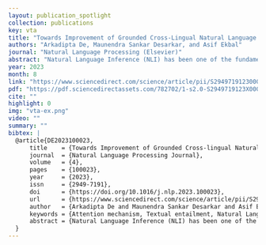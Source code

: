 ```yaml
---
layout: publication_spotlight
collection: publications
key: vta
title: "Towards Improvement of Grounded Cross-Lingual Natural Language Inference with VisioTextual Attention"
authors: "Arkadipta De, Maunendra Sankar Desarkar, and Asif Ekbal"
journal: "Natural Language Processing (Elsevier)"
abstract: "Natural Language Inference (NLI) has been one of the fundamental tasks in Natural Language Processing (NLP). Recognizing Textual Entailment (RTE) between the two pieces of text is a crucial problem. It adds further challenges when it involves two languages, i.e., in the cross-lingual scenario. In this paper, we propose VisioTextual-Attention (VTA) — an effective visual–textual coattention mechanism for multi-modal crosslingual NLI. Through our research, we show that instead of using only linguistic input features, introducing visual features supporting the textual inputs improves the performance of NLI models if an effective cross-modal attention mechanism is carefully constructed. We perform several experiments on a standard cross-lingual textual entailment dataset in Hindi–English language pairs and show that the addition of visual information to the dataset along with our proposed VisioTextual Attention (VTA) enhances performance and surpasses the current state-of-the-art by 4.5%. Through monolingual experiments, we also show that the proposed VTA mechanism surpasses monolingual state-of-the-art by a margin of 2.89%. We argue that our VTA mechanism is model agnostic and can be used with other deep learning-based architectures for grounded cross-lingual NLI."
year: 2023
month: 8
link: "https://www.sciencedirect.com/science/article/pii/S2949719123000201"
pdf: "https://pdf.sciencedirectassets.com/782702/1-s2.0-S2949719123X0003X/1-s2.0-S2949719123000201/main.pdf?X-Amz-Security-Token=IQoJb3JpZ2luX2VjEMr%2F%2F%2F%2F%2F%2F%2F%2F%2F%2FwEaCXVzLWVhc3QtMSJHMEUCIQDjiEH5Z0dS%2Fj1i%2BxvE%2Ft5LBmE1ENYhH4ow8kj9e%2BBOaQIgQUSZrR%2B%2Ft8f%2FA6phyddv98lb4hMipL1C8GT8kTp9RxgquwUIk%2F%2F%2F%2F%2F%2F%2F%2F%2F%2F%2FARAFGgwwNTkwMDM1NDY4NjUiDNC91mlZ87jLF70onCqPBbWZwRC18c%2Bwj3hYfc43bQ0AQgKt3mG34VsauFEJniQrZ4T4jUUylOa6WsxfZwc7UO%2B70Fxl6W6Cg5tr2iUdrHXDCPiCrj8yHiPbZKuEbb7bYvY7OW8v9%2FsBfQrkItNPlzoDp6RCqsyvy4Q%2FfQBBYyuNPqiBipK11V76rcFyN1Abm0IKFAaKvWj3XTkTAXMxHPzKvfN9Lr5yLRrG%2BwkBm5HwaWkHTj5XpQq8D2B%2B77IUlcbsoOS5Qh9lCXC%2By0RMsFct1m%2BEBR6QTNsuSA1kC8LenFpUYFbAow6SHg3EkTNlmgHheB4PLmUnsJvTkb%2FQ0eyStGwZuV4aAMlb8pofIdSo4G9%2Fc4aXpdb2RAvfMNp3XQEl%2BDOUSFbdgQBLhwgFXPVxLrQXnVa%2FOnBkajtKw5AQ4%2F8pWAOGa5I76eHyYFYGIMpZXHCs7tT3Nm00HDKqeeORsQCK0YO2YNAtctYs3ydZtxe5LsXGPuOfcHJH6hlhHaPSZy18ppoaLLvjkAL0S7Pafu7rCA3rJ%2FTCnXzBlP6LRc9d%2BdfBhL9elZ5%2FpseQ8VyEdG%2FXzz5Nef6Qfvo1zyfMwon%2FD7MZ13J3IHvawKY3fm9PtEi2XwW2pWKeZTJRgFXO9vX4z2ApRPER88McQuTWtYEh9qnGkmSYiEPyVf3%2B6R57gwGS%2Ft65Tz%2FRRfNh1O4XY1D%2BkoV0tUp6KvLnhdpPy2CRVwqXJFuMvUxpjrJ1wMjSXKnAA4AEGJMUn8BtI5HVh%2FepUpYRThCNcDd4w4V1Reo8ZIFbesi%2FQjg7npuwT%2BBp%2Fe5TcLHbm%2BGnumkGlb6OXMwcgsJKDUXC1UcSLREQik8q8c%2BdU5kcB8UEmWzdA%2BkXZHB%2BmoBua0k246gwprHiwQY6sQHj6OleUpPWYNW58w%2Bbw1GO9wtJM8TisQndk5m79BkBoYHTkk%2FIYeKuct9qMN2fFld2zvZAzQHXgg9whi%2FJUMiId2fuPUCLbjEux4Yas5q4s0j6r9SHWWYQtPQmfrhGCKYFVPcKJHj9b9DEn%2FVRrJlWs2hUpCGu4OZmhVSCOiYo%2BMbCN2JB6XMijERWRAsupxuKc8LNUUrWw4VJwRvH9J1pvnaG6s99m76jhRIsaxPHf%2FE%3D&X-Amz-Algorithm=AWS4-HMAC-SHA256&X-Amz-Date=20250529T174619Z&X-Amz-SignedHeaders=host&X-Amz-Expires=300&X-Amz-Credential=ASIAQ3PHCVTY7VDOOTEW%2F20250529%2Fus-east-1%2Fs3%2Faws4_request&X-Amz-Signature=eed499eb99fc51ba229e75b5ce220d62173babc73c883628dab6bfbcb44d345b&hash=b02db3f58191bdabed2d0fff57d7660f3b7071a51026fab2446395e7e57e3cb9&host=68042c943591013ac2b2430a89b270f6af2c76d8dfd086a07176afe7c76c2c61&pii=S2949719123000201&tid=spdf-a94ad33c-ca53-4fd4-9dc2-95b4235be9e8&sid=1b380ad850dfe64f006ad0e9fa857c99cb79gxrqb&type=client&tsoh=d3d3LnNjaWVuY2VkaXJlY3QuY29t&rh=d3d3LnNjaWVuY2VkaXJlY3QuY29t&ua=130f5754575806035507&rr=9477cf7c9f9a9a9b&cc=in"
cite: ""
highlight: 0
img: "vta-ex.png"
video: ""
summary: ""
bibtex: |
  @article{DE2023100023,
      title    = {Towards Improvement of Grounded Cross-lingual Natural Language Inference with VisioTextual Attention},
      journal  = {Natural Language Processing Journal},
      volume   = {4},
      pages    = {100023},
      year     = {2023},
      issn     = {2949-7191},
      doi      = {https://doi.org/10.1016/j.nlp.2023.100023},
      url      = {https://www.sciencedirect.com/science/article/pii/S2949719123000201},
      author   = {Arkadipta De and Maunendra Sankar Desarkar and Asif Ekbal},
      keywords = {Attention mechanism, Textual entailment, Natural Language Inference, Grounded textual entailment, Cross-lingual textual entailment},
      abstract = {Natural Language Inference (NLI) has been one of the fundamental tasks in Natural Language Processing (NLP). Recognizing Textual Entailment (RTE) between the two pieces of text is a crucial problem. It adds further challenges when it involves two languages, i.e., in the cross-lingual scenario. In this paper, we propose VisioTextual-Attention (VTA) — an effective visual–textual coattention mechanism for multi-modal cross-lingual NLI. Through our research, we show that instead of using only linguistic input features, introducing visual features supporting the textual inputs improves the performance of NLI models if an effective cross-modal attention mechanism is carefully constructed. We perform several experiments on a standard cross-lingual textual entailment dataset in Hindi–English language pairs and show that the addition of visual information to the dataset along with our proposed VisioTextual Attention (VTA) enhances performance and surpasses the current state-of-the-art by 4.5%. Through monolingual experiments, we also show that the proposed VTA mechanism surpasses monolingual state-of-the-art by a margin of 2.89%. We argue that our VTA mechanism is model agnostic and can be used with other deep learning-based architectures for grounded cross-lingual NLI.}
  }
---
```

